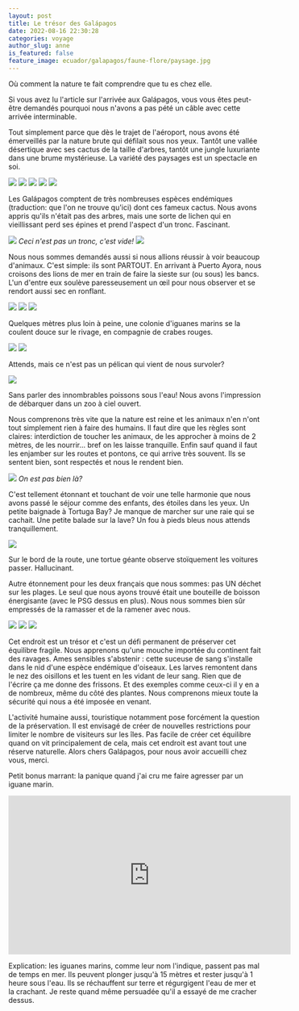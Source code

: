 ```yaml
---
layout: post
title: Le trésor des Galápagos​
date: 2022-08-16 22:30:28
categories: voyage
author_slug: anne
is_featured: false
feature_image: ecuador/galapagos/faune-flore/paysage.jpg
---
```


Où comment la nature te fait comprendre que tu es chez elle.

Si vous avez lu l'article sur l'arrivée aux Galápagos​, vous vous êtes peut-être demandés pourquoi nous n'avons a pas pété un câble avec cette arrivée interminable.

Tout simplement parce que dès le trajet de l'aéroport, nous avons été émerveillés par la nature brute qui défilait sous nos yeux. Tantôt une vallée désertique avec ses cactus de la taille d'arbres, tantôt une jungle luxuriante dans une brume mystérieuse. La variété des paysages est un spectacle en soi.

![](img//ecuador/galapagos/faune-flore/vegetation-1.jpg)
![](img//ecuador/galapagos/faune-flore/vegetation-2.jpg)
![](img//ecuador/galapagos/faune-flore/vegetation-3.jpg)
![](img//ecuador/galapagos/faune-flore/vegetation-4.jpg)
![](img//ecuador/galapagos/faune-flore/vegetation-5.jpg)

Les Galápagos​ comptent de très nombreuses espèces endémiques (traduction: que l'on ne trouve qu'ici) dont ces fameux cactus. Nous avons appris qu'ils n'était pas des arbres, mais une sorte de lichen qui en vieillissant perd ses épines et prend l'aspect d'un tronc. Fascinant. 

![](img//ecuador/galapagos/faune-flore/galapagos-cactus.jpg)
*Ceci n'est pas un tronc, c'est vide!*
![](img//ecuador/galapagos/faune-flore/foret-cactus.jpg)


Nous nous sommes demandés aussi si nous allions réussir à voir beaucoup d'animaux. C'est simple: ils sont PARTOUT. En arrivant à Puerto Ayora, nous croisons des lions de mer en train de faire la sieste sur (ou sous) les bancs. L'un d'entre eux soulève paresseusement un œil pour nous observer et se rendort aussi sec en ronflant.

![](img//ecuador/galapagos/faune-flore/lion-sieste-1.jpg)
![](img//ecuador/galapagos/faune-flore/lion-sieste-2.jpg)
![](img//ecuador/galapagos/faune-flore/lion-sieste-3.jpg)

Quelques mètres plus loin à peine, une colonie d'iguanes marins se la coulent douce sur le rivage, en compagnie de crabes rouges. 

![](img//ecuador/galapagos/faune-flore/iguane-1.jpg)
![](img//ecuador/galapagos/faune-flore/crabe-1.jpg)

Attends, mais ce n'est pas un pélican qui vient de nous survoler? 

![](img//ecuador/galapagos/faune-flore/pelican-1.jpeg)

Sans parler des innombrables poissons sous l'eau! Nous avons l'impression de débarquer dans un zoo à ciel ouvert. 

Nous comprenons très vite que la nature est reine et les animaux n'en n'ont tout simplement rien à faire des humains. Il faut dire que les règles sont claires: interdiction de toucher les animaux, de les approcher à moins de 2 mètres, de les nourrir... bref on les laisse tranquille. Enfin sauf quand il faut les enjamber sur les routes et pontons, ce qui arrive très souvent. Ils se sentent bien, sont respectés et nous le rendent bien. 

![](img//ecuador/galapagos/faune-flore/iguane-2.jpg)
*On est pas bien là?*

C'est tellement étonnant et touchant de voir une telle harmonie que nous avons passé le séjour comme des enfants, des étoiles dans les yeux. Un petite baignade à Tortuga Bay? Je manque de marcher sur une raie qui se cachait. Une petite balade sur la lave? Un fou à pieds bleus nous attends tranquillement.

![](img//ecuador/galapagos/faune-flore/fou-pied-bleu.jpg)

Sur le bord de la route, une tortue géante observe stoïquement les voitures passer. Hallucinant.

Autre étonnement pour les deux français que nous sommes: pas UN déchet sur les plages.
Le seul que nous ayons trouvé était une bouteille de boisson énergisante (avec le PSG dessus en plus). Nous nous sommes bien sûr empressés de la ramasser et de la ramener avec nous.

![](img//ecuador/galapagos/faune-flore/plage-1.jpg)
![](img//ecuador/galapagos/faune-flore/plage-2.jpg)
![](img//ecuador/galapagos/faune-flore/plage-3.jpg)

Cet endroit est un trésor et c'est un défi permanent de préserver cet équilibre fragile. Nous apprenons qu'une mouche importée du continent fait des ravages. Ames sensibles s'abstenir : cette suceuse de sang s'installe dans le nid d'une espèce endémique d'oiseaux. Les larves remontent dans le nez des oisillons et les tuent en les vidant de leur sang. Rien que de l'écrire ça me donne des frissons. Et des exemples comme ceux-ci il y en a de nombreux, même du côté des plantes. Nous comprenons mieux toute la sécurité qui nous a été imposée en venant. 

L'activité humaine aussi, touristique notamment pose forcément la question de la préservation. Il est envisagé de créer de nouvelles restrictions pour limiter le nombre de visiteurs sur les îles. Pas facile de créer cet équilibre quand on vit principalement de cela, mais cet endroit est avant tout une réserve naturelle. Alors chers Galápagos​, pour nous avoir accueilli chez vous, merci.

Petit bonus marrant: la panique quand j'ai cru me faire agresser par un iguane marin.

<iframe width="560" height="315" src="https://www.youtube.com/embed/Czv3qHAiSYM" title="YouTube video player" frameborder="0" allow="accelerometer; autoplay; clipboard-write; encrypted-media; gyroscope; picture-in-picture" allowfullscreen></iframe>

Explication: les iguanes marins, comme leur nom l'indique, passent pas mal de temps en mer. Ils peuvent plonger jusqu'à 15 mètres et rester jusqu'à 1 heure sous l'eau. Ils se réchauffent sur terre et régurgigent l'eau de mer et la crachant. Je reste quand même persuadée qu'il a essayé de me cracher dessus.


